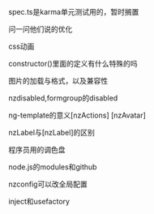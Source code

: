 spec.ts是karma单元测试用的，暂时搁置

问一问他们说的优化

css动画

constructor()里面的定义有什么特殊的吗

图片的加载与格式，以及兼容性

nzdisabled,formgroup的disabled

ng-template的意义[nzActions] [nzAvatar]

nzLabel与[nzLabel]的区别

程序员用的调色盘

node.js的modules和github





nzconfig可以改全局配置

inject和usefactory

